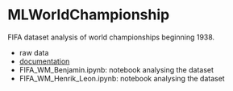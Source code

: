 # MLWorldChampionship
FIFA dataset analysis of world championships beginning 1938. 

- raw data
- [documentation](https://htmlpreview.github.io/?https://github.com/benni1371/ML_DHBW_Project/blob/master/KIDoku.html)
- FIFA_WM_Benjamin.ipynb: notebook analysing the dataset
- FIFA_WM_Henrik_Leon.ipynb: notebook analysing the dataset
